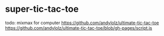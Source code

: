 # super-tic-tac-toe

todo:
mixmax for computer 
https://github.com/andylolz/ultimate-tic-tac-toe
https://github.com/andylolz/ultimate-tic-tac-toe/blob/gh-pages/script.js
